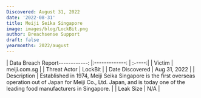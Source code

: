 ```yaml
---
Discovered: August 31, 2022
date: '2022-08-31'
title: Meiji Seika Singapore
image: images/blog/LockBit.png
author: Breachsense Support
draft: false
yearmonths: 2022/august
---
```


| Data Breach Report------------:     |:-------------:    | :-----:|
| Victim      | meiji.com.sg      | 
| Threat Actor      | LockBit      | 
| Date Discovered      | Aug 31, 2022      | 
| Description      | Established in 1974, Meiji Seika Singapore is the first overseas operation out of Japan for Meiji Co., Ltd. Japan, and is today one of the leading food manufacturers in Singapore.      | 
| Leak Size      | N/A      | 

